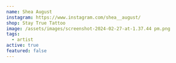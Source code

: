 ```yaml
---
name: Shea August
instagram: https://www.instagram.com/shea__august/
shop: Stay True Tattoo
image: /assets/images/screenshot-2024-02-27-at-1.37.44 pm.png
tags:
  - artist
active: true
featured: false
---
```

